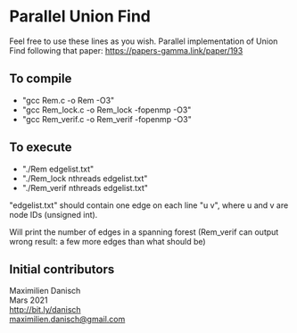 # Parallel Union Find
Feel free to use these lines as you wish. 
Parallel implementation of Union Find following that paper: https://papers-gamma.link/paper/193

## To compile

- "gcc Rem.c -o Rem -O3"
- "gcc Rem_lock.c -o Rem_lock -fopenmp -O3"
- "gcc Rem_verif.c -o Rem_verif -fopenmp -O3"



## To execute

- "./Rem edgelist.txt"
- "./Rem_lock nthreads edgelist.txt"
- "./Rem_verif nthreads edgelist.txt"

"edgelist.txt" should contain one edge on each line "u v", where u and v are node IDs (unsigned int). 

Will print the number of edges in a spanning forest (Rem_verif can output wrong result: a few more edges than what should be)

## Initial contributors

Maximilien Danisch  
Mars 2021  
http://bit.ly/danisch  
maximilien.danisch@gmail.com


